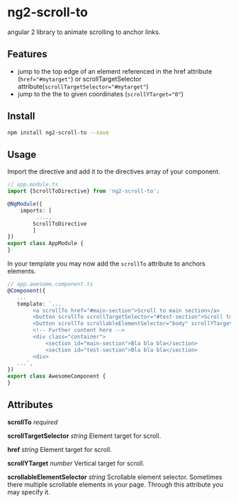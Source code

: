 # ng2-scroll-to
angular 2 library to animate scrolling to anchor links.

## Features
- jump to the top edge of an element referenced in the href attribute (`href="#mytarget"`) or scrollTargetSelector attribute(`scrollTargetSelector="#mytarget"`)
- jump to the the to given coordinates (`scrollYTarget="0"`)

## Install
```sh
npm install ng2-scroll-to --save
```
## Usage
Import the directive and add it to the directives array of your component. 



```typescript
// app.module.ts
import {ScrollToDirective} from 'ng2-scroll-to';

@NgModule({
    imports: [
         ....,
        ScrollToDirective
        ]
})
export class AppModule {
}
```


In your template you may now add the `scrollTo` attribute to anchors elements.

```typescript
// app.awesome.component.ts
@Component({
   ...
   template: `...
        <a scrollTo href="#main-section">Scroll to main section</a>
        <button scrollTo scrollTargetSelector="#test-section">Scroll to test section</a>
        <button scrollTo scrollableElementSelector="body" scrollYTarget="0">Go top</a>
        <!-- Further content here -->
        <div class="container">
            <section id="main-section">Bla bla bla</section>
            <section id="test-section">Bla bla bla</section>
        <div>
   ...`,
})
export class AwesomeComponent {
}
```


## Attributes

**scrollTo** *required*

**scrollTargetSelector**  *string* Element target for scroll.

**href**  *string* Element target for scroll.

**scrollYTarget** *number*  Vertical target for scroll.

**scrollableElementSelector** *string* Scrollable element selector. Sometimes there multiple scrollable elements in your page. Through this attribute you may specify it.